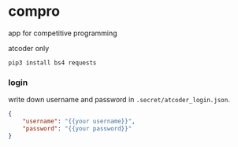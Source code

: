 # compro
app for competitive programming

atcoder only

```
pip3 install bs4 requests
```

### login

write down username and password in `.secret/atcoder_login.json`.

```json
{
    "username": "{{your username}}",
    "password": "{{your password}}"
}
```